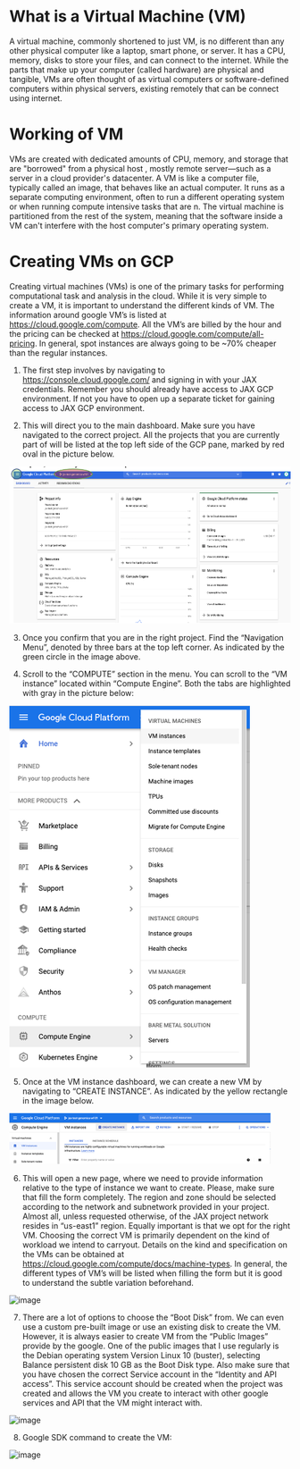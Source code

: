 # What is a Virtual Machine (VM)
A virtual machine, commonly shortened to just VM, is no different than any other physical computer like a laptop, smart phone, or server. It has a CPU, memory, disks to store your files, and can connect to the internet. While the parts that make up your computer (called hardware) are physical and tangible, VMs are often thought of as virtual computers or software-defined computers within physical servers, existing remotely that can be connect using internet.

# Working of VM
VMs are created with dedicated amounts of CPU, memory, and storage that are "borrowed" from a physical host , mostly remote server—such as a server in a cloud provider's datacenter. A VM is like a computer file, typically called an image, that behaves like an actual computer. It runs as a separate computing environment, often to run a different operating system or when running compute intensive tasks that are n. The virtual machine is partitioned from the rest of the system, meaning that the software inside a VM can't interfere with the host computer's primary operating system.

# Creating VMs on GCP

Creating virtual machines (VMs) is one of the primary tasks for performing computational task and analysis in the cloud. While it is very simple to create a VM, it is important to understand the different kinds of VM. The information around google VM’s is listed at https://cloud.google.com/compute. All the VM’s are billed by the hour and the pricing can be checked at https://cloud.google.com/compute/all-pricing. In general, spot instances are always going to be ~70% cheaper than the regular instances.
1.	The first step involves by navigating to https://console.cloud.google.com/ and signing in with your JAX credentials. Remember you should already have access to JAX GCP environment. If not you have to open up a separate ticket for gaining access to JAX GCP environment.

2.	This will direct you to the main dashboard. Make sure you have navigated to the correct project. All the projects that you are currently part of will be listed at the top left side of the GCP pane, marked by red oval in the picture below.

 ![GCP_Dashboard](https://github.com/TheJacksonLaboratory/cloud-computing-for-genomics/blob/gh-pages/fig/GCP_Dashboard.png)

3.	Once you confirm that you are in the right project. Find the “Navigation Menu”, denoted by three bars at the top left corner. As indicated by the green circle in the image above.

4.	Scroll to the “COMPUTE” section in the menu. You can scroll to the “VM instance” located within “Compute Engine”. Both the tabs are highlighted with gray in the picture below:

 ![MarketPlace](https://github.com/TheJacksonLaboratory/cloud-computing-for-genomics/blob/gh-pages/fig/GCP_MarketPlace.png)

5.	Once at the VM instance dashboard, we can create a new VM by navigating to “CREATE INSTANCE”. As indicated by the yellow rectangle in the image below.

 ![VM_Initiate](https://github.com/TheJacksonLaboratory/cloud-computing-for-genomics/blob/gh-pages/fig/GCP_VMInitiate.png)

6.	This will open a new page, where we need to provide information relative to the type of instance we want to create. Please, make sure that fill the form completely. The region and zone should be selected according to the network and subnetwork provided in your project. Almost all, unless requested otherwise, of the JAX project network resides in “us-east1” region. Equally important is that we opt for the right VM. Choosing the correct VM is primarily dependent on the kind of workload we intend to carryout. Details on the kind and specification on the VMs can be obtained at https://cloud.google.com/compute/docs/machine-types. In general, the different types of VM’s will be listed when filling the form but it is good to understand the subtle variation beforehand. 

 ![image](https://user-images.githubusercontent.com/40645366/152836884-30502b98-eb5a-42b1-b68e-ee0ddb8f1117.png)

7.	There are a lot of options to choose the “Boot Disk” from. We can even use a custom pre-built image or use an existing disk to create the VM. However, it is always easier to create VM from the “Public Images” provide by the google. One of the public images that I use regularly is the Debian operating system Version Linux 10 (buster), selecting Balance persistent disk 10 GB as the Boot Disk type. Also make sure that you have chosen the correct Service account in the “Identity and API access”. This service account should be created when the project was created and allows the VM you create to interact with other google services and API that the VM might interact with.

 ![image](https://user-images.githubusercontent.com/40645366/152836910-312239e7-6e5c-4d09-b753-ce7e8b5b3a95.png)

8.	Google SDK command to create the VM:

 ![image](https://user-images.githubusercontent.com/40645366/152837507-b604b5a7-779c-4cf1-ab54-579e66a8eb6b.png)


